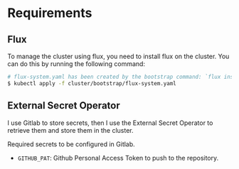 # Requirements

## Flux

To manage the cluster using flux, you need to install flux on the cluster. You can do this by running the following command:

```bash
# flux-system.yaml has been created by the bootstrap command: `flux install --export > cluster/bootstrap/flux-system.yaml`
$ kubectl apply -f cluster/bootstrap/flux-system.yaml
```

## External Secret Operator

I use Gitlab to store secrets, then I use the External Secret Operator to retrieve them and store them in the cluster.

Required secrets to be configured in Gitlab.

- `GITHUB_PAT`: Github Personal Access Token to push to the repository.

